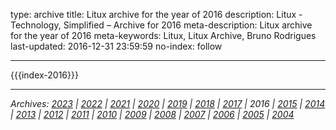 type: archive
title: Litux archive for the year of 2016
description: Litux - Technology, Simplified – Archive for 2016
meta-description: Litux archive for the year of 2016
meta-keywords: Litux, Litux Archive, Bruno Rodrigues
last-updated: 2016-12-31 23:59:59
no-index: follow

---
<div id="home-index">
  {{{index-2016}}}
</div>

---
*Archives: [2023](/) | [2022](/archive/2022) | [2021](/archive/2021) | [2020](/archive/2020) | [2019](/archive/2019) | [2018](/archive/2018) | [2017](/archive/2017) | 2016 | [2015](/archive/2015) | [2014](/archive/2014) | [2013](/archive/2013) | [2012](/archive/2012) | [2011](/archive/2011) | [2010](/archive/2010) | [2009](/archive/2009) | [2008](/archive/2008) | [2007](/archive/2007) | [2006](/archive/2006) | [2005](/archive/2005) | [2004](/archive/2004)*
